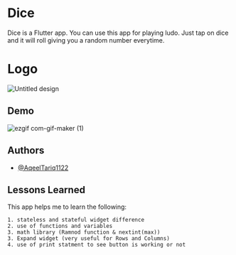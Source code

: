 
# Dice

Dice is a Flutter app. You can use this app for playing ludo. Just tap on dice and it will roll giving you a random number everytime.

# Logo
![Untitled design](https://user-images.githubusercontent.com/81378260/129911806-d519d9d6-bf1b-4b72-94e4-ffe0706e3dcd.png)

## Demo
![ezgif com-gif-maker (1)](https://user-images.githubusercontent.com/81378260/129911470-3ec8720f-3d21-41ce-b510-0dd314da5c33.gif)

## Authors

- [@AqeelTariq1122](https://www.github.com/AqeelTariq1122)

  
## Lessons Learned

This app helps me to learn the following:

    1. stateless and stateful widget difference
    2. use of functions and variables
    3. math library (Ramnod function & nextint(max))
    3. Expand widget (very useful for Rows and Columns)
    4. use of print statment to see button is working or not


  
